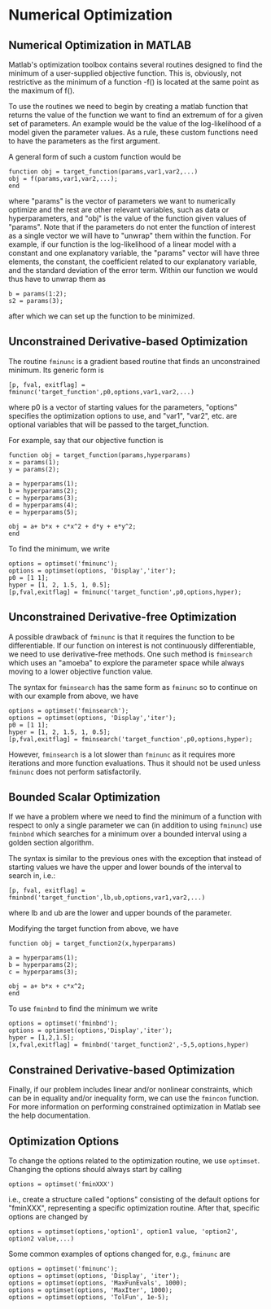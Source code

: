 # Numerical Optimization

## Numerical Optimization in MATLAB

Matlab's optimization toolbox contains several routines designed to find the minimum of a user-supplied objective function. This is, obviously, not restrictive as the minimum of a function -f\(\) is located at the same point as the maximum of f\(\).

To use the routines we need to begin by creating a matlab function that returns the value of the function we want to find an extremum of for a given set of parameters. An example would be the value of the log-likelihood of a model given the parameter values. As a rule, these custom functions need to have the parameters as the first argument.

A general form of such a custom function would be

```text
function obj = target_function(params,var1,var2,...)
obj = f(params,var1,var2,...);
end
```

where "params" is the vector of parameters we want to numerically optimize and the rest are other relevant variables, such as data or hyperparameters, and "obj" is the value of the function given values of "params". Note that if the parameters do not enter the function of interest as a single vector we will have to "unwrap" them within the function. For example, if our function is the log-likelihood of a linear model with a constant and one explanatory variable, the "params" vector will have three elements, the constant, the coefficient related to our explanatory variable, and the standard deviation of the error term. Within our function we would thus have to unwrap them as

```text
b = params(1:2);
s2 = params(3);
```

after which we can set up the function to be minimized.

## Unconstrained Derivative-based Optimization

The routine `fminunc` is a gradient based routine that finds an unconstrained minimum. Its generic form is

```text
[p, fval, exitflag] = fminunc('target_function',p0,options,var1,var2,...)
```

where p0 is a vector of starting values for the parameters, "options" specifies the optimization options to use, and "var1", "var2", etc. are optional variables that will be passed to the target\_function.

For example, say that our objective function is

```text
function obj = target_function(params,hyperparams)
x = params(1);
y = params(2);

a = hyperparams(1);
b = hyperparams(2);
c = hyperparams(3);
d = hyperparams(4);
e = hyperparams(5);

obj = a+ b*x + c*x^2 + d*y + e*y^2;
end
```

To find the minimum, we write

```text
options = optimset('fminunc');
options = optimset(options, 'Display','iter');
p0 = [1 1];
hyper = [1, 2, 1.5, 1, 0.5];
[p,fval,exitflag] = fminunc('target_function',p0,options,hyper);
```

## Unconstrained Derivative-free Optimization

A possible drawback of `fminunc` is that it requires the function to be differentiable. If our function on interest is not continuously differentiable, we need to use derivative-free methods. One such method is `fminsearch` which uses an "amoeba" to explore the parameter space while always moving to a lower objective function value.

The syntax for `fminsearch` has the same form as `fminunc` so to continue on with our example from above, we have

```text
options = optimset('fminsearch');
options = optimset(options, 'Display','iter');
p0 = [1 1];
hyper = [1, 2, 1.5, 1, 0.5];
[p,fval,exitflag] = fminsearch('target_function',p0,options,hyper);
```

However, `fminsearch` is a lot slower than `fminunc` as it requires more iterations and more function evaluations. Thus it should not be used unless `fminunc` does not perform satisfactorily.

## Bounded Scalar Optimization

If we have a problem where we need to find the minimum of a function with respect to only a single parameter we can \(in addition to using `fminunc`\) use `fminbnd` which searches for a minimum over a bounded interval using a golden section algorithm.

The syntax is similar to the previous ones with the exception that instead of starting values we have the upper and lower bounds of the interval to search in, i.e.:

```text
[p, fval, exitflag] = fminbnd('target_function',lb,ub,options,var1,var2,...)
```

where lb and ub are the lower and upper bounds of the parameter.

Modifying the target function from above, we have

```text
function obj = target_function2(x,hyperparams)

a = hyperparams(1);
b = hyperparams(2);
c = hyperparams(3);

obj = a+ b*x + c*x^2;
end
```

To use `fminbnd` to find the minimum we write

```text
options = optimset('fminbnd');
options = optimset(options,'Display','iter');
hyper = [1,2,1.5];
[x,fval,exitflag] = fminbnd('target_function2',-5,5,options,hyper)
```

## Constrained Derivative-based Optimization

Finally, if our problem includes linear and/or nonlinear constraints, which can be in equality and/or inequality form, we can use the `fmincon` function. For more information on performing constrained optimization in Matlab see the help documentation.

## Optimization Options

To change the options related to the optimization routine, we use `optimset`. Changing the options should always start by calling

```text
options = optimset('fminXXX')
```

i.e., create a structure called "options" consisting of the default options for "fminXXX", representing a specific optimization routine. After that, specific options are changed by

```text
options = optimset(options,'option1', option1 value, 'option2', option2 value,...)
```

Some common examples of options changed for, e.g., `fminunc` are

```text
options = optimset('fminunc');
options = optimset(options, 'Display', 'iter');
options = optimset(options, 'MaxFunEvals', 1000);
options = optimset(options, 'MaxIter', 1000);
options = optimset(options, 'TolFun', 1e-5);
```

